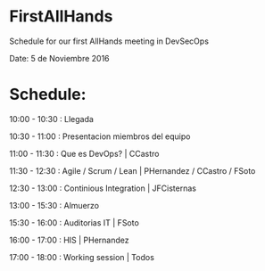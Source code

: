 # FirstAllHands
Schedule for our first AllHands meeting in DevSecOps

Date: 5 de Noviembre 2016

# Schedule:

10:00 - 10:30 : Llegada

10:30 - 11:00 : Presentacion miembros del equipo

11:00 - 11:30 : Que es DevOps? | CCastro

11:30 - 12:30 : Agile / Scrum / Lean | PHernandez / CCastro / FSoto

12:30 - 13:00 : Continious Integration | JFCisternas

13:00 - 15:30 : Almuerzo

15:30 - 16:00 : Auditorias IT | FSoto

16:00 - 17:00 : HIS | PHernandez

17:00 - 18:00 : Working session | Todos
